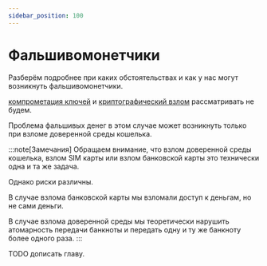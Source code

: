 ```yaml
---
sidebar_position: 100
---
```

# Фальшивомонетчики

Разберём подробнее
при каких обстоятельствах 
и как у нас могут возникнуть 
фальшивомонетчики.

[компрометация ключей](keys-compromise.md)
и
[криптографический взлом](cryptography.md)
рассматривать не будем.

Проблема фальшивых денег в этом случае 
может возникнуть только 
при взломе
доверенной среды
кошелька.

:::note[Замечания]
Обращаем внимание,
что взлом доверенной среды 
кошелька,
взлом SIM карты
или взлом банковской карты 
это технически одна и та же задача. 

Однако риски различны.

В случае взлома банковской карты
мы взломали доступ к деньгам, 
но не сами деньги.

В случае взлома доверенной среды
мы теоретически 
нарушить атомарность передачи банкноты 
и передать одну и ту же банкноту более одного раза.
:::


TODO дописать главу.

